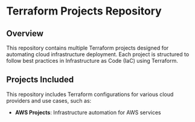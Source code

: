 # Terraform Projects Repository

## Overview
This repository contains multiple Terraform projects designed for automating cloud infrastructure deployment. Each project is structured to follow best practices in Infrastructure as Code (IaC) using Terraform.

## Projects Included
This repository includes Terraform configurations for various cloud providers and use cases, such as:

- **AWS Projects**: Infrastructure automation for AWS services

